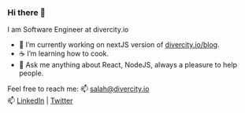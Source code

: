 ### Hi there 👋 
I am Software Engineer at divercity.io 
- 🔭 I’m currently working on nextJS version of [divercity.io/blog](divercity.io/blog). 
- ☕ I’m learning how to cook.
- 💬 Ask me anything about React, NodeJS, always a pleasure to help people.   

Feel free to reach me:
📫 [salah@divercity.io](mailto:salah@divercity.io)  
📫 [LinkedIn](http://linkedin.com/in/salah-bc/)
 | [Twitter](https://twitter.com/SalahEddineBC)

<!--
**SalahEddineBC/SalahEddineBC** is a ✨ _special_ ✨ repository because its `README.md` (this file) appears on your GitHub profile.

Here are some ideas to get you started:


- 🔭 I’m currently working on ...
- 🌱 I’m currently learning ...
- 👯 I’m looking to collaborate on ...
- 🤔 I’m looking for help with ...
- 💬 Ask me about ...
- 📫 How to reach me: ...
- 😄 Pronouns: ...
- ⚡ Fun fact: ...
-->
